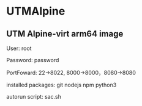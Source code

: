 # UTMAlpine
## UTM Alpine-virt arm64 image
User: root

Password: password

PortFoward: 22->8022, 8000->8000，8080->8080

installed packages: git nodejs npm python3

autorun script: sac.sh
